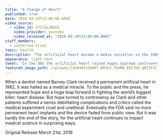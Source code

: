 ```yaml
---
title: "A Change of Heart"
published: true
date: 2016-03-20T23:00:00.000Z
video_source:
  - video_id: a7CYazJB3eI
    video_provider: youtube
    video_released_at: "2016-03-20T23:00:00.000Z"
staff_members:
  - catherine-olian
topic: health
description: "The artificial heart became a media sensation in the 1980s as it both raised hopes and spread controversy. Today its impact on medical science is still playing out in surprising ways."
appearance: light-text
tweet: "In the 80s the artificial heart raised hopes &spread controversy. Now it's back in a surprising way"
featured_image_path: /uploads/1458445338897_RR263_THUMB_EDITED_ARTIFICIAL_HEART_Getty_128555985.jpg
---
```


When a dentist named Barney Clark received a permanent artificial heart in 1982, it was hailed as a medical miracle. To the public and the press, he represented hope and a huge leap forward in fighting the world’s biggest killer: heart disease. But hope turned to controversy as Clark and other patients suffered a series debilitating complications and critics called the medical experiment cruel and unethical. Eventually the FDA said no more permanent heart implants and the device faded from public view. But it was hardly the end of the story, for the artificial heart continues to impact medical science in surprising ways.

Original Release March 21st, 2016

